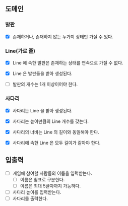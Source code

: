 ## 도메인

### 발판
- [x] 존재하거나, 존재하지 않는 두가지 상태만 가질 수 있다.


### Line(가로 줄)
- [x] Line 에 속한 발판은 존재하는 상태를 연속으로 가질 수 없다.
- [X] Line 은 발판들을 받아 생성된다.
- [ ] 발판의 개수는 1개 이상이어야 한다.


### 사다리
- [x] 사다리는 Line 을 받아 생성된다.
- [x] 사다리는 높이만큼의 Line 개수를 갖는다.
- [x] 사다리의 너비는 Line 의 길이와 동일해야 한다.
- [x] 사다리에 속한 Line 은 모두 길이가 같아야 한다.


## 입출력
- [ ] 게임에 참여할 사람들의 이름을 입력받는다.
  - [ ] 이름은 쉼표로 구분한다.
  - [ ] 이름은 최대 5글자까지 가능하다.
- [ ] 사다리 높이를 입력받는다.
- [ ] 사다리를 출력한다.
